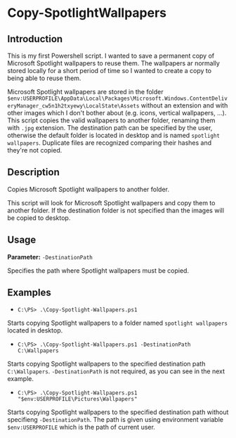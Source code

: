 # Copy-SpotlightWallpapers
## Introduction
   This is my first Powershell script. 
   I wanted to save a permanent copy of Microsoft Spotlight wallpapers to reuse them. The wallpapers ar normally stored locally for a short period of time so I wanted to create a copy to being able to reuse them. 

   Microsoft Spotlight wallpapers are stored in the folder `$env:USERPROFILE\AppData\Local\Packages\Microsoft.Windows.ContentDeliveryManager_cw5n1h2txyewy\LocalState\Assets` without an extension and with other images which I don't bother about (e.g. icons, vertical wallpapers, ...). This script copies the valid wallpapers to another folder, renaming them with `.jpg` extension. The destination path can be specified by the user, otherwise the default folder is located in desktop and is named `spotlight wallpapers`. Duplicate files are recognized comparing their hashes and they're not copied. 

## Description
   Copies Microsoft Spotlight wallpapers to another folder.

   This script will look for Microsoft Spotlight wallpapers and copy them to another folder.
   If the destination folder is not specified than the images will be copied to desktop.
   
## Usage
**Parameter:** `-DestinationPath`

  Specifies the path where Spotlight wallpapers must be copied.

## Examples
-  `C:\PS> .\Copy-Spotlight-Wallpapers.ps1`

Starts copying Spotlight wallpapers to a folder named `spotlight wallpapers` located in desktop.

-  `C:\PS> .\Copy-Spotlight-Wallpapers.ps1 -DestinationPath C:\Wallpapers`

Starts copying Spotlight wallpapers to the specified destination path `C:\Wallpapers`.
`-DestinationPath` is not required, as you can see in the next example.
 
-  `C:\PS> .\Copy-Spotlight-Wallpapers.ps1 "$env:USERPROFILE\Pictures\Wallpapers"`

Starts copying Spotlight wallpapers to the specified destination path without specifieng `-DestinationPath`.
The path is given using environment variable `$env:USERPROFILE` which is the path of current user.
